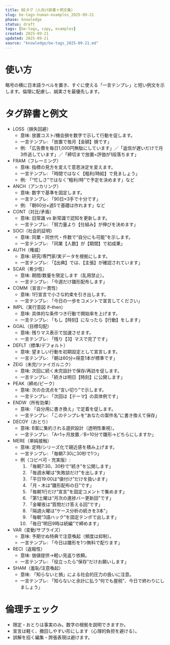 ```yaml
---
title: BEタグ（人向け辞書＋例文集）
slug: be-tags-human-examples_2025-09-21
phase: knowledge
status: draft
tags: [be-tags, copy, examples]
created: 2025-09-21
updated: 2025-09-21
source: "knowledge/be-tags_2025-09-21.md"
---
```


# 使い方
略号の横に日本語ラベルを置き、すぐに使える「一言テンプレ」と短い例文を示します。倫理に配慮し、誠実さを最優先します。

# タグ辞書と例文
- LOSS（損失回避）
  - 意味: 放置コスト/機会損を数字で示して行動を促します。
  - 一言テンプレ: 「放置で毎月【金額】損です」
  - 例: 「広告費を毎日1,000円無駄にしています」／「返信が遅いだけで月3件逃しています」／「締切まで放置=評価が1段落ちます」
- FRAM（フレーミング）
  - 意味: 指標の見方を変えて意思決定を変えます。
  - 一言テンプレ: 「時間ではなく【粗利/時給】で見ましょう」
  - 例: 「“忙しさ”ではなく“粗利/時”で予定を決めます」など
- ANCH（アンカリング）
  - 意味: 数字で基準を固定します。
  - 一言テンプレ: 「90日×3手で十分です」
  - 例: 「朝60分×週5で基礎は作れます」など
- CONT（対比/矛盾）
  - 意味: 旧常識 vs 新常識で認知を更新します。
  - 一言テンプレ: 「努力量より【仕組み】が伸びを決めます」
- SOCI（社会的証明）
  - 意味: 同業・同世代・件数で“自分にも可能”を示します。
  - 一言テンプレ: 「同業【人数】が【期間】で初成果」
- AUTH（権威）
  - 意味: 研究/専門家/実データを根拠にします。
  - 一言テンプレ: 「【出典】では、【主張】が確認されています」
- SCAR（希少性）
  - 意味: 期間/数量を限定します（乱用禁止）。
  - 一言テンプレ: 「今週だけ雛形配布します」
- COMM（宣言/一貫性）
  - 意味: 1行宣言で小さな約束を引き出します。
  - 一言テンプレ: 「今日の一歩をコメントで宣言してください」
- IMPL（実行意図 if–then）
  - 意味: 具体的な条件つき行動で開始率を上げます。
  - 一言テンプレ: 「もし【時刻】になったら【行動】をします」
- GOAL（目標勾配）
  - 意味: 残りマス表示で加速させます。
  - 一言テンプレ: 「残り【3】マスで完了です」
- DEFLT（標準/デフォルト）
  - 意味: 望ましい行動を初期設定として宣言します。
  - 一言テンプレ: 「朝は60分=得意1本が標準です」
- ZEIG（未完/ツァイガルニク）
  - 意味: 次回に続く未完設計で保存/再訪を促します。
  - 一言テンプレ: 「続きは明日【時刻】に公開します」
- PEAK（締め/ピーク）
  - 意味: 次の合流点を“言い切り”で示します。
  - 一言テンプレ: 「次回は【テーマ】の具体例です」
- ENDW（所有効果）
  - 意味: 「自分用に書き換え」で定着を促します。
  - 一言テンプレ: 「このテンプレを“あなたの案件名”に書き換えて保存」
- DECOY（おとり）
  - 意味: B案に集約される選択設計（透明性重視）。
  - 一言テンプレ: 「A=1ヶ月放置／B=10分で雛形→どちらにしますか」
- MERE（単純接触）
  - 意味: 定時/シリーズ化で親近感を積み上げます。
  - 一言テンプレ: 「毎朝7:30に30秒で1つ」
  - 例（コピペ可・充実版）:
    1) 「毎朝7:30、30秒で“続き”を公開します」
    2) 「毎週水曜は“失敗談だけ”を出します」
    3) 「平日19:00は“値付け”だけを扱います」
    4) 「月・木は“雛形配布の日”です」
    5) 「毎朝1行だけ“宣言”を固定コメントで集めます」
    6) 「第1土曜は“月次の進捗バー更新回”です」
    7) 「金曜夜は“質問だけ答える回”です」
    8) 「隔週火曜は“ケース分析の続きを3本”」
    9) 「毎朝“3語ハック”を固定テンポで出します」
    10) 「毎日“明日9時は続編”で締めます」
- VAR（変動/サプライズ）
  - 意味: 予期せぬ特典で注意喚起（頻度は抑制）。
  - 一言テンプレ: 「今日は雛形を1つ無料で配ります」
- RECI（返報性）
  - 意味: 価値提供→軽い見返り依頼。
  - 一言テンプレ: 「役立ったら“保存”だけお願いします」
- SHAM（羞恥/注意喚起）
  - 意味: 「知らないと損」による社会的圧力の扱いに注意。
  - 一言テンプレ: 「知らないと余計に払う“何でも屋税”、今日で終わりにしましょう」

# 倫理チェック
- 限定・おとりは事実のみ。数字の根拠を説明できますか。
- 宣言は軽く、撤回しやすい形にします（心理的負担を避ける）。
- 誤解を招く編集・誇張表現は避けます。
